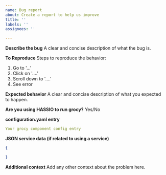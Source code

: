 ```yaml
---
name: Bug report
about: Create a report to help us improve
title: ''
labels: ''
assignees: ''

---
```


**Describe the bug**
A clear and concise description of what the bug is.

**To Reproduce**
Steps to reproduce the behavior:
1. Go to '...'
2. Click on '....'
3. Scroll down to '....'
4. See error

**Expected behavior**
A clear and concise description of what you expected to happen.

**Are you using HASSIO to run grocy?**
Yes/No

**configuration.yaml entry**
```yaml
Your grocy component config entry
```

**JSON service data (if related to using a service)**
```json
{

}
```

**Additional context**
Add any other context about the problem here.
